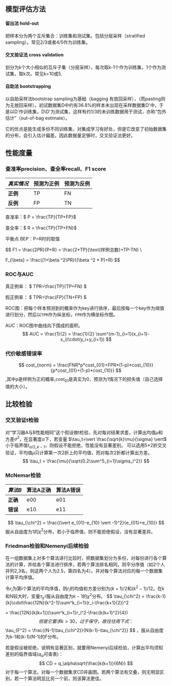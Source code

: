 ## 模型评估方法
#### 留出法 hold-out
把样本分为两个互斥集合：训练集和测试集。包括分层采样（stratified sampling）。常见2/3或者4/5作为训练集。

#### 交叉验证法 cross validation
划分为k个大小相似的互斥子集（分层采样），每次取k-1个作为训练集，1个作为测试集，取k次。常见k=10或5.

#### 自助法 bootstrapping
以自助采样法bootstrap sampling为基础（bagging 有放回采样），（而pasting则为无放回采样）。初试数据集D中约有36.8%的样本未出现在采样数据集D'中，于是以D'作训练集，D\D'为测试集，这样有约1/3的未训练数据用于测试，亦称“包外估计”（out-of-bag estimate）。

它的优点是能生成多份不同训练集，对集成学习有好处，但是它改变了初始数据集的分布，会引入估计偏差。因此数据量足够时，交叉验证法更好。

## 性能度量
### 查准率precision、查全率recall、F1 score

*真实情况* | 预测为正例 | 预测为反例
---|---|---
**正例** | TP | FN
**反例** | FP | TN

查准率：$ P = \frac{TP}{TP+FP}$

查全率：$ R = \frac{TP}{TP+FN}$

平衡点 BEP：P=R时的取值

$$
F1 = \frac{2*P*R}{P+R} = \frac{2*TP}{\text{样例总数}+TP-TN} \\

F_{\beta} = \frac{(1+\beta ^2)*P*R}{(\beta ^2 * P)+R}
$$

### ROC与AUC
真正例率： $ TPR=\frac{TP}{TP+FN} $

假正例率： $ TPR=\frac{FP}{TN+FP} $

ROC图：把每个样本预测到的概率作为key进行排序，最后按每一个key作为阈值进行划分，然后以`TPR`作为纵坐标，`FPR`作为横坐标作图。

AUC：ROC图中曲线向下围成的面积。
$$
AUC = \frac{1}{2} = \frac{1}{2} \sum^{m-1}_{i=1}(x_{i+1}-x_i)\cdot(y_i+y_{i+1})
$$

### 代价敏感错误率
$$
cost_{norm} = \frac{FNR*p*cost_{01}+FPR*(1-p)*cost_{10}}{p*cost_{01}+(1-p)*cost_{10}}
$$
,其中p是样例为正的概率,$cost_{01}$是真实为0，预测为1情况下的损失值（自己选择值的大小）。

## 比较检验
### 交叉验证t检验
对“学习器A与B性能相同”这个假设做t检验，先对每对结果求差，计算出均值$\mu$和方差$\sigma^2$，在显著度$\alpha$下，若变量
$\tau_t=\vert \frac{\sqrt{k}\mu}{\sigma} \vert$
小于临界值$t_{\alpha/2,k-1}$，则假设不能拒绝，性能没有显著差别。
可以选用5*2折交叉验证，平均值$\mu$只计算第一次2折上的平均值，而对每次2折都计算出方差。
$$
\tau_t = \frac{\mu}{\sqrt{0.2\sum^5_{i=1}\sigma_i^2}}
$$
### McNemar检验
|*算法B* | 算法A正确 | 算法A错误|
|---|---|---|
|**正确** | e00 | e01|
|**错误** | e10 | e11|
$$
\tau_{\chi^2} = \frac{(\vert e_{01}-e_{10} \vert -1)^2}{e_{01}+e_{10}}
$$
服从自由度为1的$\chi^2$分布，若小于临界值，则不能拒绝假设，没有显著差异。
### Friedman检验和Nemenyi后续检验
在一组数据集上对多个算法进行比较时，把数据集划分为多份，对每份进行各个算法的计算，并给各个算法进行排序，若两个算法排名相同，则平分序值（如2个人并列2,3名，则这两个人为2.5，第四名为4）。并对每个算法对应的每一个数据集计算平均序值。

令$r_i$为第i个算法的平均序值，则$r_i$的均值和方差分别为$(k+1)/2$和$(k^2-1)/12$。在k和N较大时，变量$\tau_{\chi^2}$服从自由度为$k-1$的$\chi^2$分布。
$$
\tau_{\chi^2} = \frac{k-1}{k}\cdot\frac{12N}{k^2-1}\sum^k_{i=1}(r_i-\frac{k+1}{2})^2

= \frac{12N}{k(k+1)}(\sum^k_{i=1}r_i^2-\frac{k(k+1)^2}{4})
$$
但是它要求k>30，过于保守，故往往用下式：
$$
\tau_{F^2} = \frac{(N-1)\tau_{\chi^2}}{N(k-1)-\tau_{\chi^2}}
$$
，服从自由度为k-1和(k-1)(N-1)的F分布。

若是假设被拒绝，说明有显著区别，就要用Nemenyi后续检验，计算出平均须知差别的临界值域($q_\alpha$可查表)：
$$
CD = q_\alpha\sqrt{\frac{k(k+1)}{6N}}
$$
对于每一个算法，对每一个数据集求CD并画图。若两个算法有交叠，则无明显区别，若一个算法明显比另一个前，则该算法更佳。















